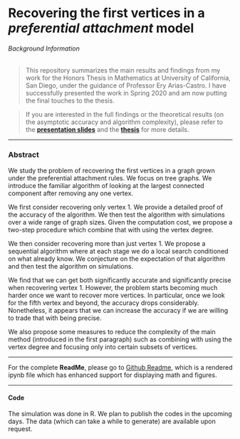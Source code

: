 # Recovering the first vertices in a *preferential attachment* model


###### Background Information

> This repository summarizes the main results and findings from my work for the Honors Thesis in Mathematics at University of California, San Diego, under the guidance of Professor Ery Arias-Castro. I have successfully presented the work in Spring 2020 and am now putting the final touches to the thesis.

> If you are interested in the full findings or the theoretical results (on the asymptotic accuracy and algorithm complexity), please refer to the 
> __[presentation slides](https://github.com/thn003/recovering_first_vertices/blob/master/%5BThu%20Nguyen%5D%20Math%20199H%20-%20Thesis%20Presentation.pdf)__
> and the 
> __[thesis](https://github.com/thn003/recovering_first_vertices/blob/master/%5BThu%20Nguyen%5D%20Math%20199H%20-%20Thesis%20-%20First%20Draft.pdf)__ for more details.

***

### Abstract

We study the problem of recovering the first vertices in a graph grown under the preferential attachment rules. We focus on tree graphs. We introduce the familiar algorithm of looking at the largest connected component after removing any one vertex.

We first consider recovering only vertex 1. We provide a detailed proof of the accuracy of the algorithm. We then test the algorithm with simulations over a wide range of graph sizes. Given the computation cost, we propose a two-step procedure which
combine that with using the vertex degree.

We then consider recovering more than just vertex 1. We propose a sequential algorithm where at each stage we do a local search conditioned on what already know. We conjecture on the expectation of that algorithm and then test the algorithm on simulations.

We find that we can get both significantly accurate and significantly precise when recovering vertex 1. However, the problem starts becoming much harder once we want to recover more vertices. In particular, once we look for the fifth vertex and beyond, the accuracy drops considerably. Nonetheless, it appears that we can increase the accuracy if we are willing to trade that with being precise.

We also propose some measures to reduce the complexity of the main method (introduced in the first paragraph) such as combining with using the vertex degree and focusing only into certain subsets of vertices.

***

For the complete __ReadMe__, please go to [Github Readme](https://github.com/thn003/recovering_first_vertices/blob/master/Github%20Readme.ipynb), which is a rendered ipynb file which has enhanced support for displaying math and figures.

***

#### Code

The simulation was done in R. We plan to publish the codes in the upcoming days. The data (which can take a while to generate) are available upon request.



